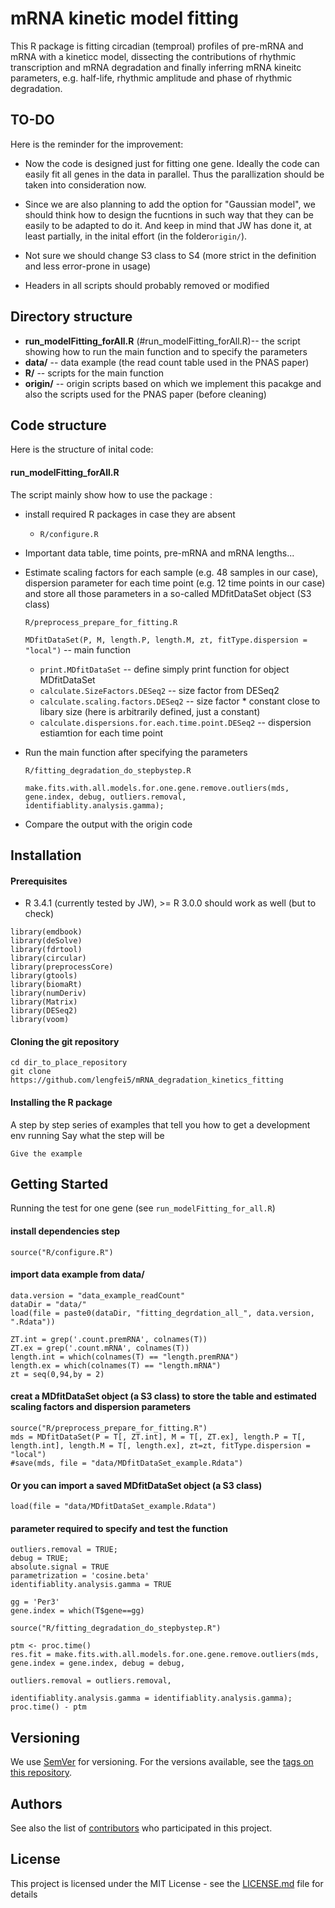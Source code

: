 mRNA kinetic model fitting 
====================
This R package is fitting circadian (temproal) profiles of pre-mRNA and mRNA with a kineticc model,
dissecting the contributions of rhythmic transcription and mRNA degradation 
and finally inferring mRNA kineitc parameters, e.g. half-life, rhythmic amplitude and phase of rhythmic degradation.

## TO-DO
Here is the reminder for the improvement:

* Now the code is designed just for fitting one gene. 
Ideally the code can easily fit all genes in the data in parallel.
Thus the parallization should be taken into consideration now. 

* Since we are also planning to add the option for "Gaussian model", we should think how to design the fucntions in such way 
that they can be easily to be adapted to do it. 
And keep in mind that JW has done it, at least partially, 
in the inital effort (in the folder`origin/`).  

* Not sure we should change S3 class to S4 (more strict in the definition and less error-prone in usage)

* Headers in all scripts should probably removed or modified


## Directory structure
* **run_modelFitting_forAll.R** (#run_modelFitting_forAll.R)-- the script showing how to run the main function and to specify the parameters
* **data/** -- data example (the read count table used in the PNAS paper) 
* **R/** -- scripts for the main function
* **origin/** -- origin scripts based on which we implement this pacakge and also the scripts used for the PNAS paper (before cleaning)

## Code structure
Here is the structure of inital code:

#### run_modelFitting_forAll.R

The script mainly show how to use the package :

- install required R packages in case they are absent
  - `R/configure.R`

- Important data table, time points, pre-mRNA and mRNA lengths...  

- Estimate scaling factors for each sample (e.g. 48 samples in our case), 
  dispersion parameter for each time point (e.g. 12 time points in our case) and store all those parameters in a so-called 
  MDfitDataSet object (S3 class)
  
  `R/preprocess_prepare_for_fitting.R`
  
  `MDfitDataSet(P, M, length.P, length.M, zt, fitType.dispersion = "local")` -- main function
  - `print.MDfitDataSet` -- define simply print function for object MDfitDataSet
  - `calculate.SizeFactors.DESeq2` -- size factor from DESeq2
  - `calculate.scaling.factors.DESeq2` -- size factor * constant close to libary size (here is arbitrarily defined, just a constant) 
  - `calculate.dispersions.for.each.time.point.DESeq2` -- dispersion estiamtion for each time point

- Run the main function after specifying the parameters
  
  `R/fitting_degradation_do_stepbystep.R`
  
  `make.fits.with.all.models.for.one.gene.remove.outliers(mds, gene.index, debug, outliers.removal, identifiablity.analysis.gamma);`

- Compare the output with the origin code


## Installation
#### Prerequisites
* R 3.4.1 (currently tested by JW), >= R 3.0.0 should work as well (but to check) 

```
library(emdbook)
library(deSolve)
library(fdrtool)
library(circular)
library(preprocessCore)
library(gtools)
library(biomaRt)
library(numDeriv)
library(Matrix)
library(DESeq2)
library(voom)

```

#### Cloning the git repository
```
cd dir_to_place_repository
git clone https://github.com/lengfei5/mRNA_degradation_kinetics_fitting

```

#### Installing the R package
A step by step series of examples that tell you how to get a development env running
Say what the step will be
```
Give the example
```

## Getting Started
 
 Running the test for one gene (see `run_modelFitting_for_all.R`)

#### install dependencies step 
```
source("R/configure.R")
```

#### import data example from data/
```
data.version = "data_example_readCount"
dataDir = "data/"
load(file = paste0(dataDir, "fitting_degrdation_all_", data.version, ".Rdata"))

ZT.int = grep('.count.premRNA', colnames(T))
ZT.ex = grep('.count.mRNA', colnames(T))
length.int = which(colnames(T) == "length.premRNA")
length.ex = which(colnames(T) == "length.mRNA")
zt = seq(0,94,by = 2)

```
#### creat a MDfitDataSet object (a S3 class) to store the table and estimated scaling factors and dispersion parameters
```
source("R/preprocess_prepare_for_fitting.R")
mds = MDfitDataSet(P = T[, ZT.int], M = T[, ZT.ex], length.P = T[, length.int], length.M = T[, length.ex], zt=zt, fitType.dispersion = "local")
#save(mds, file = "data/MDfitDataSet_example.Rdata")
```
#### Or you can import a saved MDfitDataSet object (a S3 class) 
```
load(file = "data/MDfitDataSet_example.Rdata")
```

#### parameter required to specify and test the function 
```
outliers.removal = TRUE;
debug = TRUE;
absolute.signal = TRUE
parametrization = 'cosine.beta'
identifiablity.analysis.gamma = TRUE

gg = 'Per3'
gene.index = which(T$gene==gg)

source("R/fitting_degradation_do_stepbystep.R")

ptm <- proc.time()
res.fit = make.fits.with.all.models.for.one.gene.remove.outliers(mds, gene.index = gene.index, debug = debug,
                                                                            outliers.removal = outliers.removal,
                                                                            identifiablity.analysis.gamma = identifiablity.analysis.gamma);
proc.time() - ptm

```


## Versioning

We use [SemVer](http://semver.org/) for versioning. For the versions available, see the [tags on this repository](https://github.com/your/project/tags). 

## Authors


See also the list of [contributors](https://github.com/your/project/contributors) who participated in this project.

## License

This project is licensed under the MIT License - see the [LICENSE.md](LICENSE.md) file for details

